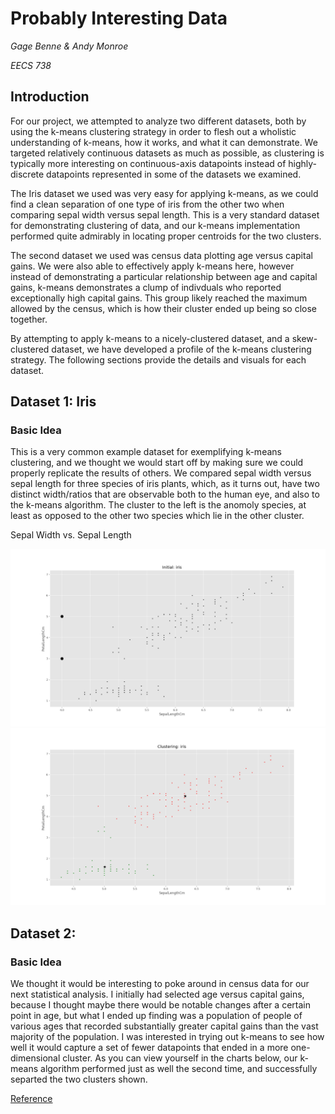 # Probably Interesting Data
*Gage Benne & Andy Monroe*

*EECS 738*

## Introduction
For our project, we attempted to analyze two different datasets, both by using the k-means clustering strategy in order to flesh out a wholistic understanding of k-means, how it works, and what it can demonstrate. We targeted relatively continuous datasets as much as possible, as clustering is typically more interesting on continuous-axis datapoints instead of highly-discrete datapoints represented in some of the datasets we examined.

The Iris dataset we used was very easy for applying k-means, as we could find a clean separation of one type of iris from the other two when comparing sepal width versus sepal length. This is a very standard dataset for demonstrating clustering of data, and our k-means implementation performed quite admirably in locating proper centroids for the two clusters.

The second dataset we used was census data plotting age versus capital gains. We were also able to effectively apply k-means here, however instead of demonstrating a particular relationship between age and capital gains, k-means demonstrates a clump of indivduals who reported exceptionally high capital gains. This group likely reached the maximum allowed by the census, which is how their cluster ended up being so close together.

By attempting to apply k-means to a nicely-clustered dataset, and a skew-clustered dataset, we have developed a profile of the k-means clustering strategy. The following sections provide the details and visuals for each dataset.

## Dataset 1: Iris
### Basic Idea
This is a very common example dataset for exemplifying k-means clustering, and we thought we would start off by making sure we could properly replicate the results of others. We compared sepal width versus sepal length for three species of iris plants, which, as it turns out, have two distinct width/ratios that are observable both to the human eye, and also to the k-means algorithm. The cluster to the left is the anomoly species, at least as opposed to the other two species which lie in the other cluster. 

Sepal Width vs. Sepal Length

![Initial](iris/SepalLengthCm_PetalLengthCm_initial.png)
![Initial](iris/SepalLengthCm_PetalLengthCm_clustering.png)




## Dataset 2:
### Basic Idea
We thought it would be interesting to poke around in census data for our next statistical analysis. I initially had selected age versus capital gains, because I thought maybe there would be notable changes after a certain point in age, but what I ended up finding was a population of people of various ages that recorded substantially greater capital gains than the vast majority of the population. I was interested in trying out k-means to see how well it would capture a set of fewer datapoints that ended in a more one-dimensional cluster. As you can view yourself in the charts below, our k-means algorithm performed just as well the second time, and successfully separted the two clusters shown.

[Reference](https://mubaris.com/posts/kmeans-clustering/)
